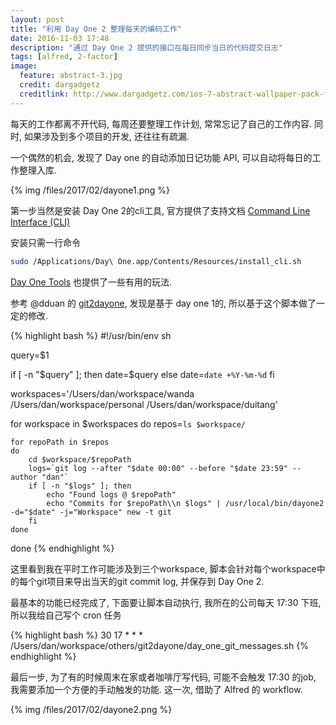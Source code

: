 ```yaml
---
layout: post
title: "利用 Day One 2 整理每天的编码工作"
date: 2016-11-03 17:48
description: "通过 Day One 2 提供的接口在每日同步当日的代码提交日志"
tags: [alfred, 2-factor]
image:
  feature: abstract-3.jpg
  credit: dargadgetz
  creditlink: http://www.dargadgetz.com/ios-7-abstract-wallpaper-pack-for-iphone-5-and-ipod-touch-retina/
---
```


每天的工作都离不开代码, 每周还要整理工作计划, 常常忘记了自己的工作内容.
同时, 如果涉及到多个项目的开发, 还往往有疏漏.

一个偶然的机会, 发现了 Day one 的自动添加日记功能 API, 可以自动将每日的工作整理入库.

{% img /files/2017/02/dayone1.png %}

第一步当然是安装 Day One 2的cli工具, 官方提供了支持文档 [Command Line Interface (CLI)](http://help.dayoneapp.com/command-line-interface-cli/)

安装只需一行命令

```bash
sudo /Applications/Day\ One.app/Contents/Resources/install_cli.sh
```

[Day One Tools](http://help.dayoneapp.com/day-one-tools/) 也提供了一些有用的玩法.

参考 @dduan 的 [git2dayone](https://github.com/dduan/git2dayone), 发现是基于 day one 1的, 所以基于这个脚本做了一定的修改.

{% highlight bash %}
#!/usr/bin/env sh

query=$1

if [ -n "$query" ]; then
    date=$query
else
    date=`date +%Y-%m-%d`
fi

workspaces='/Users/dan/workspace/wanda /Users/dan/workspace/personal /Users/dan/workspace/duitang'

for workspace in $workspaces
do
    repos=`ls $workspace/`

    for repoPath in $repos
    do
        cd $workspace/$repoPath
        logs=`git log --after "$date 00:00" --before "$date 23:59" --author "dan"`
        if [ -n "$logs" ]; then
            echo "Found logs @ $repoPath"
            echo "Commits for $repoPath\\n $logs" | /usr/local/bin/dayone2 -d="$date" -j="Workspace" new -t git
        fi
    done
done
{% endhighlight %}

这里看到我在平时工作可能涉及到三个workspace, 脚本会针对每个workspace中的每个git项目来导出当天的git commit log, 并保存到 Day One 2.

最基本的功能已经完成了, 下面要让脚本自动执行, 我所在的公司每天 17:30 下班, 所以我给自己写个 cron 任务

{% highlight bash %}
30 17 * * * /Users/dan/workspace/others/git2dayone/day_one_git_messages.sh
{% endhighlight %}

最后一步, 为了有的时候周末在家或者咖啡厅写代码, 可能不会触发 17:30 的job, 我需要添加一个方便的手动触发的功能.
这一次, 借助了 Alfred 的 workflow.

{% img /files/2017/02/dayone2.png %}
